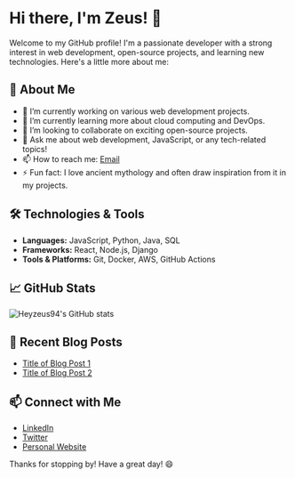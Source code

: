 # Hi there, I'm Zeus! 👋

Welcome to my GitHub profile! I'm a passionate developer with a strong interest in web development, open-source projects, and learning new technologies. Here's a little more about me:

## 🚀 About Me

- 🔭 I’m currently working on various web development projects.
- 🌱 I’m currently learning more about cloud computing and DevOps.
- 👯 I’m looking to collaborate on exciting open-source projects.
- 💬 Ask me about web development, JavaScript, or any tech-related topics!
- 📫 How to reach me: [Email](mailto:heyzeus94@example.com)
- ⚡ Fun fact: I love ancient mythology and often draw inspiration from it in my projects.

## 🛠️ Technologies & Tools

- **Languages:** JavaScript, Python, Java, SQL
- **Frameworks:** React, Node.js, Django
- **Tools & Platforms:** Git, Docker, AWS, GitHub Actions

## 📈 GitHub Stats

![Heyzeus94's GitHub stats](https://github-readme-stats.vercel.app/api?username=Heyzeus94&show_icons=true&theme=radical)

## 📝 Recent Blog Posts

<!-- BLOG-POST-LIST:START -->
- [Title of Blog Post 1](https://yourbloglink.com/post1)
- [Title of Blog Post 2](https://yourbloglink.com/post2)
<!-- BLOG-POST-LIST:END -->

## 📫 Connect with Me

- [LinkedIn](https://www.linkedin.com/in/heyzeus94)
- [Twitter](https://twitter.com/heyzeus94)
- [Personal Website](https://heyzeus94.dev)

Thanks for stopping by! Have a great day! 😄
